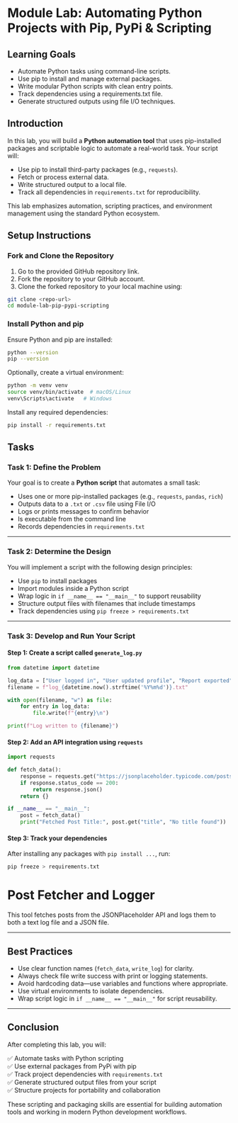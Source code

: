 
# Module Lab: Automating Python Projects with Pip, PyPi & Scripting

## Learning Goals

- Automate Python tasks using command-line scripts.
- Use pip to install and manage external packages.
- Write modular Python scripts with clean entry points.
- Track dependencies using a requirements.txt file.
- Generate structured outputs using file I/O techniques.

## Introduction

In this lab, you will build a **Python automation tool** that uses pip-installed packages and scriptable logic to automate a real-world task. Your script will:

- Use pip to install third-party packages (e.g., `requests`).
- Fetch or process external data.
- Write structured output to a local file.
- Track all dependencies in `requirements.txt` for reproducibility.

This lab emphasizes automation, scripting practices, and environment management using the standard Python ecosystem.

## Setup Instructions

### Fork and Clone the Repository

1. Go to the provided GitHub repository link.
2. Fork the repository to your GitHub account.
3. Clone the forked repository to your local machine using:

```bash
git clone <repo-url>
cd module-lab-pip-pypi-scripting
```

### Install Python and pip

Ensure Python and pip are installed:

```bash
python --version
pip --version
```

Optionally, create a virtual environment:

```bash
python -m venv venv
source venv/bin/activate  # macOS/Linux
venv\Scripts\activate   # Windows
```

Install any required dependencies:

```bash
pip install -r requirements.txt
```

## Tasks

### Task 1: Define the Problem

Your goal is to create a **Python script** that automates a small task:

- Uses one or more pip-installed packages (e.g., `requests`, `pandas`, `rich`)
- Outputs data to a `.txt` or `.csv` file using File I/O
- Logs or prints messages to confirm behavior
- Is executable from the command line
- Records dependencies in `requirements.txt`

---

### Task 2: Determine the Design

You will implement a script with the following design principles:

- Use `pip` to install packages
- Import modules inside a Python script
- Wrap logic in `if __name__ == "__main__"` to support reusability
- Structure output files with filenames that include timestamps
- Track dependencies using `pip freeze > requirements.txt`

---

### Task 3: Develop and Run Your Script

#### Step 1: Create a script called `generate_log.py`

```python
from datetime import datetime

log_data = ["User logged in", "User updated profile", "Report exported"]
filename = f"log_{datetime.now().strftime('%Y%m%d')}.txt"

with open(filename, "w") as file:
    for entry in log_data:
        file.write(f"{entry}\n")

print(f"Log written to {filename}")
```

#### Step 2: Add an API integration using `requests`

```python
import requests

def fetch_data():
    response = requests.get("https://jsonplaceholder.typicode.com/posts/1")
    if response.status_code == 200:
        return response.json()
    return {}

if __name__ == "__main__":
    post = fetch_data()
    print("Fetched Post Title:", post.get("title", "No title found"))
```

#### Step 3: Track your dependencies

After installing any packages with `pip install ...`, run:

```bash
pip freeze > requirements.txt
```

# Post Fetcher and Logger

This tool fetches posts from the JSONPlaceholder API and logs them to both a text log file and a JSON file.

---

## Best Practices

- Use clear function names (`fetch_data`, `write_log`) for clarity.
- Always check file write success with print or logging statements.
- Avoid hardcoding data—use variables and functions where appropriate.
- Use virtual environments to isolate dependencies.
- Wrap script logic in `if __name__ == "__main__"` for script reusability.

---

## Conclusion

After completing this lab, you will:

✅ Automate tasks with Python scripting  
✅ Use external packages from PyPi with pip  
✅ Track project dependencies with `requirements.txt`  
✅ Generate structured output files from your script  
✅ Structure projects for portability and collaboration

These scripting and packaging skills are essential for building automation tools and working in modern Python development workflows.
